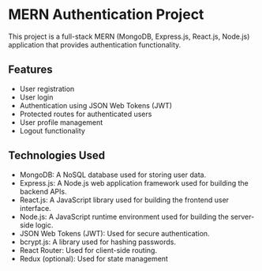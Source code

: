 # MERN Authentication Project

This project is a full-stack MERN (MongoDB, Express.js, React.js, Node.js) application that provides authentication functionality.

## Features

- User registration
- User login
- Authentication using JSON Web Tokens (JWT)
- Protected routes for authenticated users
- User profile management
- Logout functionality

## Technologies Used

- MongoDB: A NoSQL database used for storing user data.
- Express.js: A Node.js web application framework used for building the backend APIs.
- React.js: A JavaScript library used for building the frontend user interface.
- Node.js: A JavaScript runtime environment used for building the server-side logic.
- JSON Web Tokens (JWT): Used for secure authentication.
- bcrypt.js: A library used for hashing passwords.
- React Router: Used for client-side routing.
- Redux (optional): Used for state management
